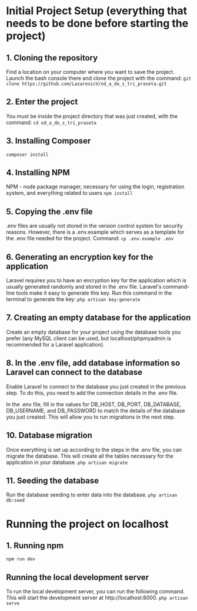 
# Initial Project Setup (everything that needs to be done before starting the project)

## 1. Cloning the repository
Find a location on your computer where you want to save the project.
Launch the bash console there and clone the project with the command:
`git clone https://github.com/LazarevicV/od_a_do_s_tri_praseta.git`

## 2. Enter the project
You must be inside the project directory that was just created, with the command:
`cd od_a_do_s_tri_praseta`

## 3. Installing Composer
`composer install`

## 4. Installing NPM
NPM - node package manager, necessary for using the login, registration system, and everything related to users
`npm install`

## 5. Copying the .env file
.env files are usually not stored in the version control system for security reasons. However, there is a .env.example which serves as a template for the .env file needed for the project. Command:
`cp .env.example .env`

## 6. Generating an encryption key for the application
Laravel requires you to have an encryption key for the application which is usually generated randomly and stored in the .env file. Laravel's command-line tools make it easy to generate this key. Run this command in the terminal to generate the key:
`php artisan key:generate`

## 7. Creating an empty database for the application
Create an empty database for your project using the database tools you prefer (any MySQL client can be used, but localhost/phpmyadmin is recommended for a Laravel application).

## 8. In the .env file, add database information so Laravel can connect to the database
Enable Laravel to connect to the database you just created in the previous step. To do this, you need to add the connection details in the .env file.

In the .env file, fill in the values for DB_HOST, DB_PORT, DB_DATABASE, DB_USERNAME, and DB_PASSWORD to match the details of the database you just created. This will allow you to run migrations in the next step.

## 10. Database migration
Once everything is set up according to the steps in the .env file, you can migrate the database. This will create all the tables necessary for the application in your database.
`php artisan migrate`

## 11. Seeding the database
Run the database seeding to enter data into the database.
`php artisan db:seed`

# Running the project on localhost

## 1. Running npm
`npm run dev`

## Running the local development server
To run the local development server, you can run the following command. This will start the development server at http://localhost:8000.
`php artisan serve`
